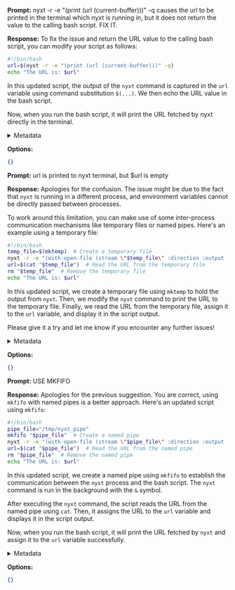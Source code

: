 **Prompt:**
nyxt -r -e "(print (url (current-buffer)))" -q causes the url to be printed in the terminal which nyxt is running in, but it does not return the value to the calling bash script. FIX IT.

**Response:**
To fix the issue and return the URL value to the calling bash script, you can modify your script as follows:

```bash
#!/bin/bash
url=$(nyxt -r -e "(print (url (current-buffer)))" -q)
echo "The URL is: $url"
```

In this updated script, the output of the `nyxt` command is captured in the `url` variable using command substitution `$(...)`. We then echo the URL value in the bash script.

Now, when you run the bash script, it will print the URL fetched by nyxt directly in the terminal.

<details><summary>Metadata</summary>

- Duration: 13737 ms
- Datetime: 2023-10-13T18:33:33.684030
- Model: gpt-3.5-turbo-0613

</details>

**Options:**
```json
{}
```

**Prompt:**
url is printed to nyxt terminal, but $url is empty

**Response:**
Apologies for the confusion. The issue might be due to the fact that `nyxt` is running in a different process, and environment variables cannot be directly passed between processes.

To work around this limitation, you can make use of some inter-process communication mechanisms like temporary files or named pipes. Here's an example using a temporary file:

```bash
#!/bin/bash
temp_file=$(mktemp)  # Create a temporary file
nyxt -r -e "(with-open-file (stream \"$temp_file\" :direction :output :if-exists :supersede) (print (url (current-buffer) stream)))" -q
url=$(cat "$temp_file")  # Read the URL from the temporary file
rm "$temp_file"  # Remove the temporary file
echo "The URL is: $url"
```

In this updated script, we create a temporary file using `mktemp` to hold the output from `nyxt`. Then, we modify the `nyxt` command to print the URL to the temporary file. Finally, we read the URL from the temporary file, assign it to the `url` variable, and display it in the script output.

Please give it a try and let me know if you encounter any further issues!

<details><summary>Metadata</summary>

- Duration: 26887 ms
- Datetime: 2023-10-13T18:35:14.424849
- Model: gpt-3.5-turbo-0613

</details>

**Options:**
```json
{}
```

**Prompt:**
USE MKFIFO

**Response:**
Apologies for the previous suggestion. You are correct, using `mkfifo` with named pipes is a better approach. Here's an updated script using `mkfifo`:

```bash
#!/bin/bash
pipe_file="/tmp/nyxt_pipe"
mkfifo "$pipe_file"  # Create a named pipe
nyxt -r -e "(with-open-file (stream \"$pipe_file\" :direction :output :if-exists :supersede) (print (url (current-buffer) stream)))" -q &
url=$(cat "$pipe_file")  # Read the URL from the named pipe
rm "$pipe_file"  # Remove the named pipe
echo "The URL is: $url"
```

In this updated script, we create a named pipe using `mkfifo` to establish the communication between the `nyxt` process and the bash script. The `nyxt` command is run in the background with the `&` symbol.

After executing the `nyxt` command, the script reads the URL from the named pipe using `cat`. Then, it assigns the URL to the `url` variable and displays it in the script output.

Now, when you run the bash script, it will print the URL fetched by `nyxt` and assign it to the `url` variable successfully.

<details><summary>Metadata</summary>

- Duration: 29035 ms
- Datetime: 2023-10-13T18:36:01.161345
- Model: gpt-3.5-turbo-0613

</details>

**Options:**
```json
{}
```

